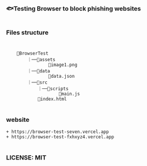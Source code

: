 #

### 🐟Testing Browser to block phishing websites

#

### Files structure

#

```
    📁BrowserTest
        ｜──📁assets
                📄image1.png
        ｜──📁data
                📜data.json
        ｜──📁src
            ｜──📁scripts
                    📄main.js
            📄index.html
```

#

### website

    + https://browser-test-seven.vercel.app
    + https://browser-test-fxhxyz4.vercel.app

#

### LICENSE: **MIT**

#
